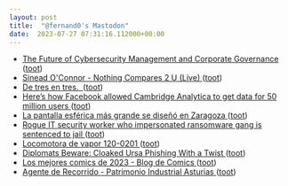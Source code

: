 ```yaml
---
layout: post
title:  "@fernand0's Mastodon"
date:  2023-07-27 07:31:16.112000+00:00
---
```

*  [The Future of Cybersecurity Management and Corporate Governance ](https://www.testifysec.com/blog/shifting-liability-in-the-supply-chain) ([toot](https://mastodon.social/@fernand0/110784877435963300))
*  [Sinead O'Connor - Nothing Compares 2 U (Live) ](https://www.youtube.com/watch?v=NAOKzvL8dgk&feature=youtu.b) ([toot](https://mastodon.social/@fernand0/110781686492461646))
*  [De tres en tres.  ](https://avecesunafoto.wordpress.com/2023/07/26/de-tres-en-tres-2) ([toot](https://mastodon.social/@fernand0/110781590510912347))
*  [Here’s how Facebook allowed Cambridge Analytica to get data for 50 million users ](https://www.vox.com/2018/3/17/17134072/facebook-cambridge-analytica-trump-explained-user-dat) ([toot](https://mastodon.social/@fernand0/110781468129360467))
*  [La pantalla esférica más grande se diseñó en Zaragoza ](https://www.youtube.com/watch?v=J9XAfEDrCH) ([toot](https://mastodon.social/@fernand0/110781405085453625))
*  [Rogue IT security worker who impersonated ransomware gang is sentenced to jail ](https://grahamcluley.com/rogue-it-security-worker-who-impersonated-ransomware-gang-sentenced-to-jail) ([toot](https://mastodon.social/@fernand0/110781065172486750))
*  [Locomotora de vapor 120-0201 ](https://www.flickr.com/photos/fernand0/53057165545) ([toot](https://mastodon.social/@fernand0/110780890260281114))
*  [Diplomats Beware: Cloaked Ursa Phishing With a Twist ](https://unit42.paloaltonetworks.com/cloaked-ursa-phishing) ([toot](https://mastodon.social/@fernand0/110780879715935183))
*  [Los mejores comics de 2023 - Blog de Comics ](https://blogdecomics.com/los-mejores-comics-de-2023) ([toot](https://mastodon.social/@fernand0/110780584898544819))
*  [Agente de Recorrido - Patrimonio Industrial Asturias ](https://patrimoniuindustrial.com/memoriaoral/agente-de-recorrido) ([toot](https://mastodon.social/@fernand0/110780308482631907))
